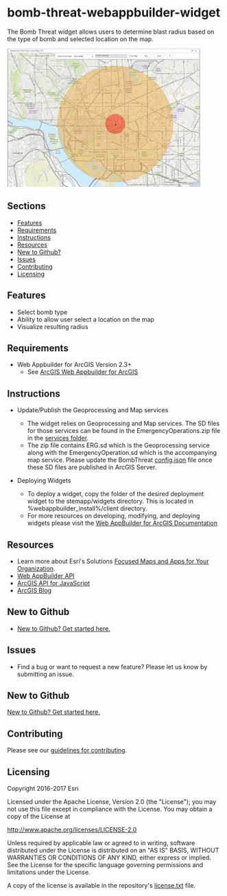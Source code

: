 # bomb-threat-webappbuilder-widget

The Bomb Threat widget allows users to determine blast radius based on the type of bomb and selected location on the map.

![Image of Bomb Threat Widget][ss]

## Sections

* [Features](#features)
* [Requirements](#requirements)
* [Instructions](#instructions)
* [Resources](#resources)
* [New to Github?](#new-to-github)
* [Issues](#issues)
* [Contributing](#contributing)
* [Licensing](#licensing)

## Features

* Select bomb type
* Ability to allow user select a location on the map
* Visualize resulting radius

## Requirements

* Web Appbuilder for ArcGIS Version 2.3+
    * See [ArcGIS Web Appbuilder for ArcGIS](http://developers.arcgis.com/web-appbuilder/)

## Instructions

* Update/Publish the Geoprocessing and Map services
    * The widget relies on Geoprocessing and Map services. The SD files for those services can be found in the EmergencyOperations.zip file in the [services folder](./BombThreat/services). 
    * The zip file contains ERG.sd which is the Geoprocessing service along with the EmergencyOperation.sd which is the accompanying map service. Please update the BombThreat [config.json](./BombThreat/config.json) file once these SD files are published in ArcGIS Server.

* Deploying Widgets
    * To deploy a widget, copy the folder of the desired deployment widget to the stemapp/widgets directory. This is located in %webappbuilder_install%/client directory.
    * For more resources on developing, modifying, and deploying widgets please visit the
[Web AppBuilder for ArcGIS Documentation](https://developers.arcgis.com/web-appbuilder)

## Resources

* Learn more about Esri's Solutions [Focused Maps and Apps for Your Organization](http://solutions.arcgis.com/).
* [Web AppBuilder API](https://developers.arcgis.com/web-appbuilder/api-reference/css-framework.htm)
* [ArcGIS API for JavaScript](https://developers.arcgis.com/javascript/)
* [ArcGIS Blog](http://blogs.esri.com/esri/arcgis/)

## New to Github

* [New to Github? Get started here.](https://github.com/Esri/esri.github.com/blob/master/help/esri-getting-to-know-github.html)

## Issues

* Find a bug or want to request a new feature?  Please let us know by submitting an issue.

## New to Github

[New to Github? Get started here.](http://htmlpreview.github.com/?https://github.com/Esri/esri.github.com/blob/master/help/esri-getting-to-know-github.html)

## Contributing

Please see our [guidelines for contributing](./CONTRIBUTING.md).

## Licensing

Copyright 2016-2017 Esri

Licensed under the Apache License, Version 2.0 (the "License");
you may not use this file except in compliance with the License.
You may obtain a copy of the License at

   http://www.apache.org/licenses/LICENSE-2.0

Unless required by applicable law or agreed to in writing, software
distributed under the License is distributed on an "AS IS" BASIS,
WITHOUT WARRANTIES OR CONDITIONS OF ANY KIND, either express or implied.
See the License for the specific language governing permissions and
limitations under the License.

A copy of the license is available in the repository's
[license.txt](LICENSE.txt) file.

[ss]: images/screenshot.jpg

